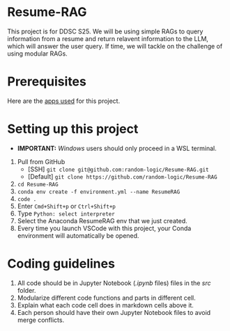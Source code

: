 # Resume-RAG
This project is for DDSC S25. We will be using simple RAGs to query information from a resume and return relavent information to the LLM, which will answer the user query. If time, we will tackle on the challenge of using modular RAGs.

# Prerequisites
Here are the [apps used](/docs/prerequisite-apps.md) for this project.

# Setting up this project
* **IMPORTANT:** *Windows* users should only proceed in a WSL terminal.
1. Pull from GitHub
    * [SSH] `git clone git@github.com:random-logic/Resume-RAG.git`
    * [Default] `git clone https://github.com/random-logic/Resume-RAG`
2. `cd Resume-RAG`
3. `conda env create -f environment.yml --name ResumeRAG`
4. `code .`
5. Enter `Cmd+Shift+p` or `Ctrl+Shift+p`
6. Type `Python: select interpreter`
7. Select the Anaconda ResumeRAG env that we just created.
8. Every time you launch VSCode with this project, your Conda environment will automatically be opened.

# Coding guidelines
1. All code should be in Jupyter Notebook (*.ipynb* files) files in the *src* folder.
2. Modularize different code functions and parts in different cell.
3. Explain what each code cell does in markdown cells above it.
4. Each person should have their own Jupyter Notebook files to avoid merge conflicts.
